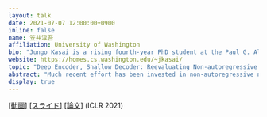```yaml
---
layout: talk
date: 2021-07-07 12:00:00+0900
inline: false
name: 笠井淳吾
affiliation: University of Washington
bio: "Jungo Kasai is a rising fourth-year PhD student at the Paul G. Allen School of Computer Science & Engineering of the University of Washington, Seattle, advised by Noah A. Smith. He works on natural language processing and machine learning. His research interests include machine translation, language generation, multilingual natural language processing, and structured prediction."
website: https://homes.cs.washington.edu/~jkasai/
topic: "Deep Encoder, Shallow Decoder: Reevaluating Non-autoregressive Machine Translation"
abstract: "Much recent effort has been invested in non-autoregressive neural machine translation, which appears to be an efficient alternative to state-of-the-art autoregressive machine translation on modern GPUs. In contrast to the latter, where generation is sequential, the former allows generation to be parallelized across target token positions. Some of the latest non-autoregressive models have achieved impressive translation quality-speed tradeoffs compared to autoregressive baselines. In this work, we reexamine this tradeoff and argue that autoregressive baselines can be substantially sped up without loss in accuracy. Specifically, we study autoregressive models with encoders and decoders of varied depths. Our extensive experiments show that given a sufficiently deep encoder, a single-layer autoregressive decoder can substantially outperform strong non-autoregressive models with comparable inference speed. We show that the speed disadvantage for autoregressive baselines compared to non-autoregressive methods has been overestimated in three aspects: suboptimal layer allocation, insufficient speed measurement, and lack of knowledge distillation. Our results establish a new protocol for future research toward fast, accurate machine translation."
display: true
---
```


[[動画]](https://youtu.be/rxkXohKUthg) [[スライド]](https://www.slideshare.net/JungoKasai/deep-encoder-shallow-decoder-reevaluating-nonautoregressive-machine-translation) [[論文]](https://arxiv.org/abs/2006.10369) (ICLR 2021)

